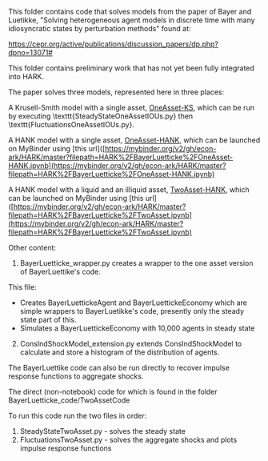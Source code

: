 This folder contains code that solves models from the paper of Bayer and Luetikke, "Solving heterogeneous agent models in discrete time with many idiosyncratic states by perturbation methods" found at:

https://cepr.org/active/publications/discussion_papers/dp.php?dpno=13071#

This folder contains preliminary work that has not yet been fully integrated into HARK.

The paper solves three models, represented here in three places:

A Krusell-Smith model with a single asset, [OneAsset-KS](https://github.com/econ-ark/HARK/blob/master/HARK/BayerLuetticke/OneAssetCode-KS), which can be run by executing \texttt{SteadyStateOneAssetIOUs.py} then \texttt{FluctuationsOneAssetIOUs.py}.

A HANK model with a single asset, [OneAsset-HANK](https://github.com/econ-ark/HARK/blob/master/HARK/BayerLuetticke/OneAsset-HANK.ipynb), which can be launched on MyBinder using [this url]([https://mybinder.org/v2/gh/econ-ark/HARK/master?filepath=HARK%2FBayerLuetticke%2FOneAsset-HANK.ipynb](https://mybinder.org/v2/gh/econ-ark/HARK/master?filepath=HARK%2FBayerLuetticke%2FOneAsset-HANK.ipynb)

A HANK model with a liquid and an illiquid asset, [TwoAsset-HANK](https://github.com/econ-ark/HARK/blob/master/HARK/BayerLuetticke/OneAsset-HANK.ipynb), which can be launched on MyBinder using [this url]([https://mybinder.org/v2/gh/econ-ark/HARK/master?filepath=HARK%2FBayerLuetticke%2FTwoAsset.ipynb](https://mybinder.org/v2/gh/econ-ark/HARK/master?filepath=HARK%2FBayerLuetticke%2FTwoAsset.ipynb)


Other content:

1) BayerLuetticke_wrapper.py creates a wrapper to the one asset version of BayerLuettike's code. 

This file:
   * Creates BayerLuettickeAgent and BayerLuettickeEconomy which are simple wrappers to BayerLuetikke's code, presently only the steady state part of this.
   * Simulates a BayerLuettickeEconomy with 10,000 agents in steady state

2) ConsIndShockModel_extension.py extends ConsIndShockModel to calculate and store a histogram of the distribution of agents.

The BayerLuettike code can also be run directly to recover impulse response functions to aggregate shocks.

The direct (non-notebook) code for which is found in the folder BayerLuetticke_code/TwoAssetCode

To run this code run the two files in order:

1) SteadyStateTwoAsset.py - solves the steady state
2) FluctuationsTwoAsset.py - solves the aggregate shocks and plots impulse response functions


